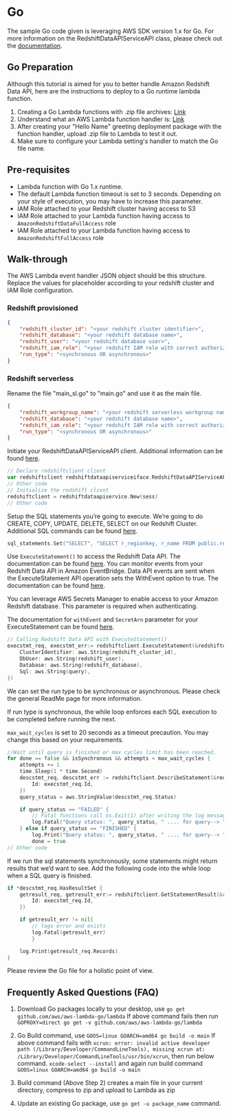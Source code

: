 # Go

The sample Go code given is leveraging AWS SDK version 1.x for Go. For more information on the RedshiftDataAPIServiceAPI class, please check out the [documentation](https://docs.aws.amazon.com/sdk-for-go/api/service/redshiftdataapiservice/).

## Go Preparation

Although this tutorial is aimed for you to better handle Amazon Redshift Data API, here are the instructions to deploy to a Go runtime lambda function. 

1. Creating a Go Lambda functions with .zip file archives: [Link](https://docs.aws.amazon.com/lambda/latest/dg/golang-package.html)
2. Understand what an AWS Lambda function handler is: [Link](https://docs.aws.amazon.com/lambda/latest/dg/golang-handler.html)
3. After creating your "Hello Name" greeting deployment package with the function handler, upload .zip file to Lambda to test it out. 
4. Make sure to configure your Lambda setting's handler to match the Go file name.

## Pre-requisites

* Lambda function with Go 1.x runtime. 
* The default Lambda function timeout is set to 3 seconds. Depending on your style of execution, you may have to increase this parameter.
* IAM Role attached to your Redshift cluster having access to S3
* IAM Role attached to your Lambda function having access to `AmazonRedshiftDataFullAccess` role
* IAM Role attached to your Lambda function having access to `AmazonRedshiftFullAccess` role

## Walk-through

The AWS Lambda event handler JSON object should be this structure. Replace the values for placeholder according to your redshift cluster and IAM Role configuration. 

### Redshift provisioned
```json
{
    "redshift_cluster_id": "<your redshift cluster identifier>",
    "redshift_database": "<your redshift database name>",
    "redshift_user": "<your redshift database user>",
    "redshift_iam_role": "<your redshift IAM role with correct authorization and access>",
    "run_type": "<synchronous OR asynchronous>"
}
```
### Redshift serverless

Rename the file "main_sl.go" to "main.go" and use it as the main file.

```json
{
    "redshift_workgroup_name": "<your redshift serverless workgroup name>",
    "redshift_database": "<your redshift database name>",
    "redshift_iam_role": "<your redshift IAM role with correct authorization and access>",
    "run_type": "<synchronous OR asynchronous>"
}
```

Initiate your RedshiftDataAPIServiceAPI client. Additional information can be found [here](https://docs.aws.amazon.com/sdk-for-go/api/service/redshiftdataapiservice/).

```Go 
// Declare redshiftclient client
var redshiftclient redshiftdataapiserviceiface.RedshiftDataAPIServiceAPI
// Other code
// Initialize the redshift client
redshiftclient = redshiftdataapiservice.New(sess)
// Other code
```

Setup the SQL statements you’re going to execute. We’re going to do CREATE, COPY, UPDATE, DELETE, SELECT on our Redshift Cluster. Additional SQL commands can be found [here](https://docs.aws.amazon.com/redshift/latest/dg/c_SQL_commands.html). 

```Go
sql_statements.Set("SELECT", "SELECT r_regionkey, r_name FROM public.region;");
```

Use `ExecuteStatement()` to access the Redshift Data API. The documentation can be found [here](https://docs.aws.amazon.com/sdk-for-go/api/service/redshiftdataapiservice/#RedshiftDataAPIService.ExecuteStatement).
You can monitor events from your Redshift Data API in Amazon EventBridge. Data API events are sent when the ExecuteStatement API operation sets the WithEvent option to true. The documentation can be found [here](https://docs.aws.amazon.com/redshift/latest/mgmt/data-api-monitoring-events.html).

You can leverage AWS Secrets Manager to enable access to your Amazon Redshift database. This parameter is required when authenticating. 

The documentation for `withEvent` and `SecretArn` parameter for your ExecuteStatement can be found [here](https://docs.aws.amazon.com/redshift-data/latest/APIReference/API_ExecuteStatement.html). 


```Go
// Calling Redshift Data API with ExecuteStatement()      
execstmt_req, execstmt_err:= redshiftclient.ExecuteStatement(&redshiftdataapiservice.ExecuteStatementInput{
    ClusterIdentifier: aws.String(redshift_cluster_id),
    DbUser: aws.String(redshift_user),
    Database: aws.String(redshift_database),
    Sql: aws.String(query),
})
```

We can set the run type to be synchronous or asynchronous. Please check the general ReadMe page for more information. 

If run type is synchronous, the while loop enforces each SQL execution to be completed before running the next. 

`max_wait_cycles` is set to 20 seconds as a timeout precaution. You may change this based on your requirements.


```Go
//Wait until query is finished or max cycles limit has been reached.
for done == false && isSynchronous && attempts < max_wait_cycles {
    attempts += 1
    time.Sleep(1 * time.Second)
    descstmt_req, descstmt_err := redshiftclient.DescribeStatement(&redshiftdataapiservice.DescribeStatementInput{
        Id: execstmt_req.Id,
    })
    query_status = aws.StringValue(descstmt_req.Status)

    if query_status == "FAILED" {
        // Fatal functions call os.Exit(1) after writing the log message
        log.Fatal("Query status: ", query_status, " .... for query--> ", query)
    } else if query_status == "FINISHED" {
        log.Print("Query status: ", query_status, " .... for query--> ", query)
        done = true
// Other code
```

If we run the sql statements synchronously, some statements might return results that we’d want to see. 
Add the following code into the while loop when a SQL query is finished. 

```Go
if *descstmt_req.HasResultSet {
    getresult_req, getresult_err:= redshiftclient.GetStatementResult(&redshiftdataapiservice.GetStatementResultInput{
        Id: execstmt_req.Id,
    }) 

    if getresult_err != nil{
        // logs error and exists 
        log.Fatal(getresult_err)
        }

    log.Print(getresult_req.Records) 
}
```

Please review the Go file for a holistic point of view.

## Frequently Asked Questions (FAQ)

1. Download Go packages locally to your desktop, use `go get github.com/aws/aws-lambda-go/lambda`
If above command fails then run `GOPROXY=direct go get -v github.com/aws/aws-lambda-go/lambda`

2. Go Build command, use `GOOS=linux GOARCH=amd64 go build -o main`
If above command fails with `xcrun: error: invalid active developer path (/Library/Developer/CommandLineTools), missing xcrun at: /Library/Developer/CommandLineTools/usr/bin/xcrun`, then run below command.
`xcode-select --install` and again run build command `GOOS=linux GOARCH=amd64 go build -o main`

3. Build command (Above Step 2) creates a main file in your current directory, compress to zip and upload to Lambda as zip

4. Update an existing Go package, use `go get -u package_name` command.
